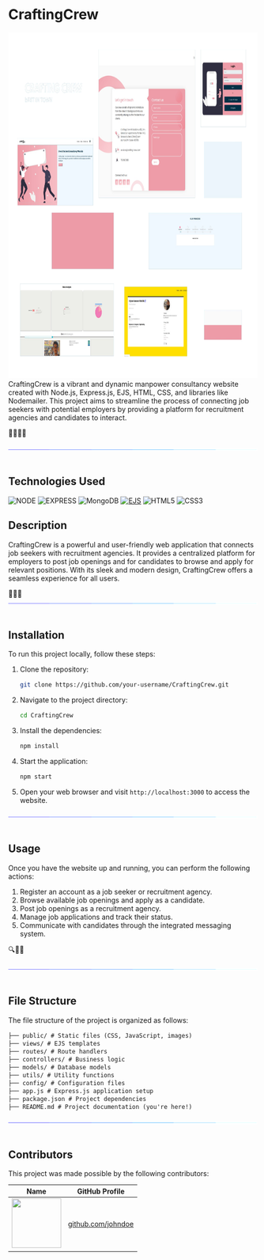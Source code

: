 # CraftingCrew

 <img src="https://github.com/Ayyanaruto/CraftingCrew/blob/main/images/CRAFTING_CREW_1_-removebg.png" width="1000" height="700">
CraftingCrew is a vibrant and dynamic manpower consultancy website created with Node.js, Express.js, EJS, HTML, CSS, and libraries like Nodemailer. This project aims to streamline the process of connecting job seekers with potential employers by providing a platform for recruitment agencies and candidates to interact.

🔧👨‍💻🚀

<img src="https://github.com/Ayyanaruto/Ayyanaruto/blob/a8ab3ec2f7b0db200c750cd1f22c303d6a1c2a08/LINE.gif"><br><br>
## Technologies Used



![NODE](https://img.shields.io/badge/Node.js-339933?style=for-the-badge&logo=nodedotjs&logoColor=white)
![EXPRESS](https://img.shields.io/badge/Express.js-000000?style=for-the-badge&logo=express&logoColor=white)
![MongoDB](https://img.shields.io/badge/MongoDB-%234ea94b.svg?style=for-the-badge&logo=mongodb&logoColor=white)
[![EJS](https://img.shields.io/badge/EJS-3.x.x-333333?style=for-the-badge&logo=ejs&logoColor=white)](https://ejs.co/)
 ![HTML5](https://img.shields.io/badge/HTML5%20-%23E34F26.svg?style=for-the-badge&logo=html5&logoColor=white)
   ![CSS3](https://img.shields.io/badge/CSS%20-%231572B6.svg?style=for-the-badge&logo=css3&logoColor=white)
## Description

CraftingCrew is a powerful and user-friendly web application that connects job seekers with recruitment agencies. It provides a centralized platform for employers to post job openings and for candidates to browse and apply for relevant positions. With its sleek and modern design, CraftingCrew offers a seamless experience for all users.

🌟💼✨
<img src="https://github.com/Ayyanaruto/Ayyanaruto/blob/a8ab3ec2f7b0db200c750cd1f22c303d6a1c2a08/LINE.gif"><br><br>
## Installation

To run this project locally, follow these steps:

1. Clone the repository:

   ```bash
   git clone https://github.com/your-username/CraftingCrew.git
   ```

2. Navigate to the project directory:

   ```bash
   cd CraftingCrew
   ```

3. Install the dependencies:

   ```bash
   npm install
   ```

4. Start the application:

   ```bash
   npm start
   ```

5. Open your web browser and visit `http://localhost:3000` to access the website.

<img src="https://github.com/Ayyanaruto/Ayyanaruto/blob/a8ab3ec2f7b0db200c750cd1f22c303d6a1c2a08/LINE.gif"><br><br>
## Usage

Once you have the website up and running, you can perform the following actions:

1. Register an account as a job seeker or recruitment agency.
2. Browse available job openings and apply as a candidate.
3. Post job openings as a recruitment agency.
4. Manage job applications and track their status.
5. Communicate with candidates through the integrated messaging system.

🔍💼💬

<img src="https://github.com/Ayyanaruto/Ayyanaruto/blob/a8ab3ec2f7b0db200c750cd1f22c303d6a1c2a08/LINE.gif"><br><br>
## File Structure

The file structure of the project is organized as follows:

```plaintext
├── public/ # Static files (CSS, JavaScript, images)
├── views/ # EJS templates
├── routes/ # Route handlers
├── controllers/ # Business logic
├── models/ # Database models
├── utils/ # Utility functions
├── config/ # Configuration files
├── app.js # Express.js application setup
├── package.json # Project dependencies
├── README.md # Project documentation (you're here!)
```
<img src="https://github.com/Ayyanaruto/Ayyanaruto/blob/a8ab3ec2f7b0db200c750cd1f22c303d6a1c2a08/LINE.gif"><br><br>
## Contributors

This project was made possible by the following contributors:


| Name             | GitHub Profile                              |
| ---------------- | ------------------------------------------- |
|<img src="https://avatars.githubusercontent.com/u/72731349?v=4" width="100" height="100"> | [github.com/johndoe](https://github.com/johndoe) |

